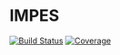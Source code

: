 # IMPES

[![Build Status](https://github.com/rlarao/IMPES.jl/workflows/CI/badge.svg)](https://github.com/rlarao/IMPES.jl/actions)
[![Coverage](https://codecov.io/gh/rlarao/IMPES.jl/branch/master/graph/badge.svg)](https://codecov.io/gh/rlarao/IMPES.jl)
